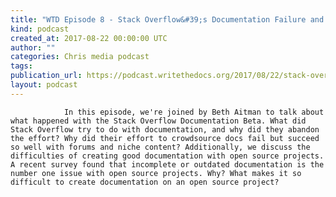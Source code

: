 ```yaml
---
title: "WTD Episode 8 - Stack Overflow&#39;s Documentation Failure and Open Source Challenges"
kind: podcast
created_at: 2017-08-22 00:00:00 UTC
author: ""
categories: Chris media podcast
tags: 
publication_url: https://podcast.writethedocs.org/2017/08/22/stack-overflow-failure-open-source-challenges/
layout: podcast
---
```


                In this episode, we're joined by Beth Aitman to talk about what happened with the Stack Overflow Documentation Beta. What did Stack Overflow try to do with documentation, and why did they abandon the effort? Why did their effort to crowdsource docs fail but succeed so well with forums and niche content? Additionally, we discuss the difficulties of creating good documentation with open source projects. A recent survey found that incomplete or outdated documentation is the number one issue with open source projects. Why? What makes it so difficult to create documentation on an open source project?
            